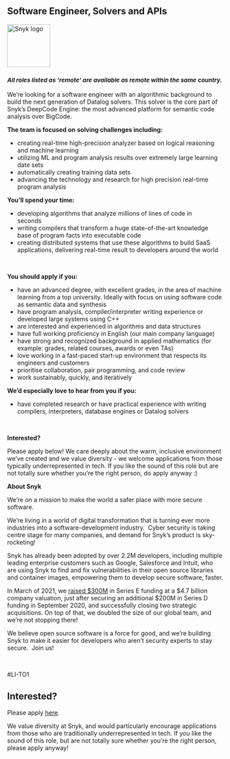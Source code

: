Software Engineer, Solvers and APIs
---

<img src="https://res.cloudinary.com/snyk/image/upload/v1537345894/press-kit/brand/logo-black.png" width="100" alt="Snyk logo" />

<h3><em><strong><sub>All roles listed as ‘remote’ are available as remote within the same country.</sub></strong></em></h3>
<p>We’re looking for a software engineer with an algorithmic background to build the next generation of Datalog solvers. This solver is the core part of Snyk’s DeepCode Engine: the most advanced platform for semantic code analysis over BigCode.</p>
<p><strong>The team is focused on</strong> <strong>solving challenges including:</strong></p>
<ul>
<li>creating real-time high-precision analyzer based on logical reasoning and machine learning</li>
<li>utilizing ML and program analysis results over extremely large learning date sets</li>
<li>automatically creating training data sets</li>
<li>advancing the technology and research for high precision real-time program analysis</li>
</ul>
<p><strong>You’ll spend your time:</strong></p>
<ul>
<li>developing algorithms that analyze millions of lines of code in<br>seconds</li>
<li>writing compilers that transform a huge state-of-the-art knowledge base of program facts into executable code</li>
<li>creating distributed systems that use these algorithms to build SaaS applications, delivering real-time result to developers around the world</li>
</ul>
<p>&nbsp;</p>
<p><strong>You should apply if you:</strong></p>
<ul>
<li>have an advanced degree, with excellent grades, in the area of machine learning from a top university. Ideally with focus on using software code as semantic data and synthesis</li>
<li>have program analysis, compiler/interpreter writing experience or developed large systems using C++</li>
<li>are interested and experienced in algorithms and data structures</li>
<li>have full working proficiency in English (our main company language)</li>
<li>have strong and recognized background in applied mathematics (for example: grades, related courses, awards or even TAs)</li>
<li>love working in a fast-paced start-up environment that respects its engineers and customers</li>
<li>prioritise collaboration, pair programming, and code review</li>
<li>work sustainably, quickly, and iteratively</li>
</ul>
<p><strong>We’d especially love to hear from you if you:</strong></p>
<ul>
<li>have completed research or have practical experience with writing compilers, interpreters, database engines or Datalog solvers</li>
</ul>
<p>&nbsp;</p>
<p><strong>Interested?</strong></p>
<p><span style="font-weight: 400;">Please apply below! We care deeply about the warm, inclusive environment we’ve created and we value diversity - we welcome applications from those typically underrepresented in tech. If you like the sound of this role but are not totally sure whether you’re the right person, do apply anyway :)</span></p>
<p class="p1"><span class="s1"><strong>About Snyk</strong></span></p>
<p><span style="font-weight: 400;">We’re on a mission to make the world a safer place with more secure software.</span></p>
<p><span style="font-weight: 400;">We’re living in a world of digital transformation that is turning ever more industries into a software-development industry.&nbsp; Cyber security is taking centre stage for many companies, and demand for Snyk’s product is sky-rocketing!&nbsp;&nbsp;</span></p>
<p><span style="font-weight: 400;">Snyk has already been adopted by over 2.2M developers, including multiple leading enterprise customers such as Google, Salesforce and Intuit, who are using Snyk to find and fix vulnerabilities in their open source libraries and container images, empowering them to develop secure software, faster.</span></p>
<p><span style="font-weight: 400;">In March of 2021, we <a href="https://snyk.io/news/snyk-advances-developer-first-security-with-series-e-investment/" target="_blank">raised $300M</a> in Series E funding at a $4.7 billion company valuation, just after securing an additional $200M in Series D funding in September 2020, and successfully closing two strategic acquisitions. On top of that, we doubled the size of our global team, and we’re not stopping there!&nbsp;&nbsp;</span></p>
<p><span style="font-weight: 400;">We believe open source software is a force for good, and we’re building Snyk to make it easier for developers who aren’t security experts to stay secure.&nbsp; Join us!</span></p>
<p>&nbsp;</p>
<p><span style="font-weight: 400;">#LI-TO1</span></p>

Interested?
---

Please apply [here](https://boards.greenhouse.io/snyk/jobs/5187683002#app).

We value diversity at Snyk, and would particularly encourage applications from those who are traditionally underrepresented in tech.
If you like the sound of this role, but are not totally sure whether you’re the right person, please apply anyway!
